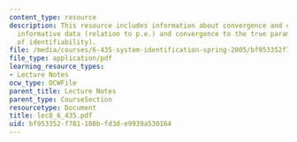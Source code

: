 ```yaml
---
content_type: resource
description: This resource includes information about convergence and consistency,
  informative data (relation to p.e.) and convergence to the true parameters (role
  of identifiability).
file: /media/courses/6-435-system-identification-spring-2005/bf953352f781108bfd3de9939a530164_lec8_6_435.pdf
file_type: application/pdf
learning_resource_types:
- Lecture Notes
ocw_type: OCWFile
parent_title: Lecture Notes
parent_type: CourseSection
resourcetype: Document
title: lec8_6_435.pdf
uid: bf953352-f781-108b-fd3d-e9939a530164
---
```

